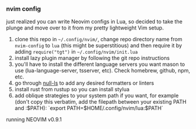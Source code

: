 ### nvim config

just realized you can write Neovim configs in Lua, so decided to take the plunge and move over to it from my pretty lightweight Vim setup.

1. clone this repo in `~/.config/nvim/`, change repo directory name from `nvim-config` to `lua` (this might be superstitious) and then require it by adding `require("tgt")` in `~/.config/nvim/init.lua`
2. install lazy plugin manager by following the git repo instructions
3. you'll have to install the different language servers you want mason to use (lua-language-server, tsserver, etc). Check homebrew, github, npm, etc.
4. go through [null-ls](https://github.com/jose-elias-alvarez/null-ls.nvim/tree/main/lua/null-ls/builtins) to add any desired formatters or linters
5. install rust from rustup so you can install stylua
6. add oblique strategies to your system path if you want, for example (don't copy this verbatim, add the filepath between your existing PATH and :$PATH): `export PATH=$HOME/.config/nvim/lua:$PATH`

running NEOVIM v0.9.1

